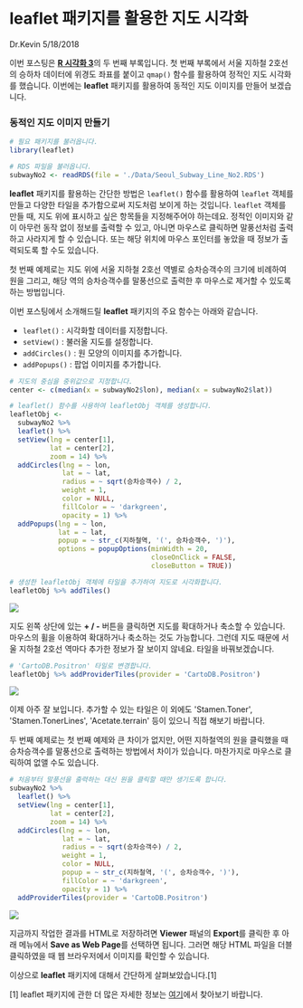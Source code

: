 leaflet 패키지를 활용한 지도 시각화
================
Dr.Kevin
5/18/2018

이번 포스팅은 [**R 시각화 3**](https://mrkevinna.github.io/R-%EC%8B%9C%EA%B0%81%ED%99%94-3/)의 두 번째 부록입니다. 첫 번째 부록에서 서울 지하철 2호선의 승하차 데이터에 위경도 좌표를 붙이고 `qmap()` 함수를 활용하여 정적인 지도 시각화를 했습니다. 이번에는 **leaflet** 패키지를 활용하여 동적인 지도 이미지를 만들어 보겠습니다.

### 동적인 지도 이미지 만들기

``` r
# 필요 패키지를 불러옵니다. 
library(leaflet)
```

``` r
# RDS 파일을 불러옵니다. 
subwayNo2 <- readRDS(file = './Data/Seoul_Subway_Line_No2.RDS')
```

**leaflet** 패키지를 활용하는 간단한 방법은 `leaflet()` 함수를 활용하여 `leaflet` 객체를 만들고 다양한 타일을 추가함으로써 지도처럼 보이게 하는 것입니다. `leaflet` 객체를 만들 때, 지도 위에 표시하고 싶은 항목들을 지정해주어야 하는데요. 정적인 이미지와 같이 아무런 동작 없이 정보를 출력할 수 있고, 아니면 마우스로 클릭하면 말풍선처럼 출력하고 사라지게 할 수 있습니다. 또는 해당 위치에 마우스 포인터를 놓았을 때 정보가 출력되도록 할 수도 있습니다.

첫 번째 예제로는 지도 위에 서울 지하철 2호선 역별로 승차승객수의 크기에 비례하여 원을 그리고, 해당 역의 승차승객수를 말풍선으로 출력한 후 마우스로 제거할 수 있도록 하는 방법입니다.

이번 포스팅에서 소개해드릴 **leaflet** 패키지의 주요 함수는 아래와 같습니다.

-   `leaflet()` : 시각화할 데이터를 지정합니다.
-   `setView()` : 불러올 지도를 설정합니다.
-   `addCircles()` : 원 모양의 이미지를 추가합니다.
-   `addPopups()` : 팝업 이미지를 추가합니다.

``` r
# 지도의 중심을 중위값으로 지정합니다.
center <- c(median(x = subwayNo2$lon), median(x = subwayNo2$lat))

# leaflet() 함수를 사용하여 leafletObj 객체를 생성합니다.
leafletObj <-   
  subwayNo2 %>% 
  leaflet() %>% 
  setView(lng = center[1],
          lat = center[2],
          zoom = 14) %>% 
  addCircles(lng = ~ lon,
             lat = ~ lat,
             radius = ~ sqrt(승차승객수) / 2,
             weight = 1,
             color = NULL,
             fillColor = ~ 'darkgreen',
             opacity = 1) %>% 
  addPopups(lng = ~ lon,
            lat = ~ lat,
            popup = ~ str_c(지하철역, '(', 승차승객수, ')'),
            options = popupOptions(minWidth = 20,
                                   closeOnClick = FALSE,
                                   closeButton = TRUE))

# 생성한 leafletObj 객체에 타일을 추가하여 지도로 시각화합니다.
leafletObj %>% addTiles()
```

![](https://raw.githubusercontent.com/MrKevinNa/MrKevinNa.github.io/master/images/2018-05-18-R-시각화-3-부록-2_files/unnamed-chunk-3-1.png)

지도 왼쪽 상단에 있는 **+ / -** 버튼을 클릭하면 지도를 확대하거나 축소할 수 있습니다. 마우스의 휠을 이용하여 확대하거나 축소하는 것도 가능합니다. 그런데 지도 때문에 서울 지하철 2호선 역마다 추가한 정보가 잘 보이지 않네요. 타일을 바꿔보겠습니다.

``` r
# 'CartoDB.Positron' 타일로 변경합니다.
leafletObj %>% addProviderTiles(provider = 'CartoDB.Positron')
```

![](https://raw.githubusercontent.com/MrKevinNa/MrKevinNa.github.io/master/images/2018-05-18-R-시각화-3-부록-2_files/unnamed-chunk-5-1.png)

이제 아주 잘 보입니다. 추가할 수 있는 타일은 이 외에도 'Stamen.Toner', 'Stamen.TonerLines', 'Acetate.terrain' 등이 있으니 직접 해보기 바랍니다.

두 번째 예제로는 첫 번째 예제와 큰 차이가 없지만, 어떤 지하철역의 원을 클릭했을 때 승차승객수를 말풍선으로 출력하는 방법에서 차이가 있습니다. 마찬가지로 마우스로 클릭하여 없앨 수도 있습니다.

``` r
# 처음부터 말풍선을 출력하는 대신 원을 클릭할 때만 생기도록 합니다.
subwayNo2 %>% 
  leaflet() %>% 
  setView(lng = center[1],
          lat = center[2],
          zoom = 14) %>% 
  addCircles(lng = ~ lon,
             lat = ~ lat,
             radius = ~ sqrt(승차승객수) / 2,
             weight = 1,
             color = NULL,
             popup = ~ str_c(지하철역, '(', 승차승객수, ')'),
             fillColor = ~ 'darkgreen',
             opacity = 1) %>% 
  addProviderTiles(provider = 'CartoDB.Positron')
```

![](https://raw.githubusercontent.com/MrKevinNa/MrKevinNa.github.io/master/images/2018-05-18-R-시각화-3-부록-2_files/unnamed-chunk-7-1.png)

지금까지 작업한 결과를 HTML로 저장하려면 **Viewer** 패널의 **Export**를 클릭한 후 아래 메뉴에서 **Save as Web Page**를 선택하면 됩니다. 그러면 해당 HTML 파일을 더블 클릭하였을 때 웹 브라우저에서 이미지를 확인할 수 있습니다.

이상으로 **leaflet** 패키지에 대해서 간단하게 살펴보았습니다.[1]

[1] leaflet 패키지에 관한 더 많은 자세한 정보는 [여기](https://rstudio.github.io/leaflet/)에서 찾아보기 바랍니다.
